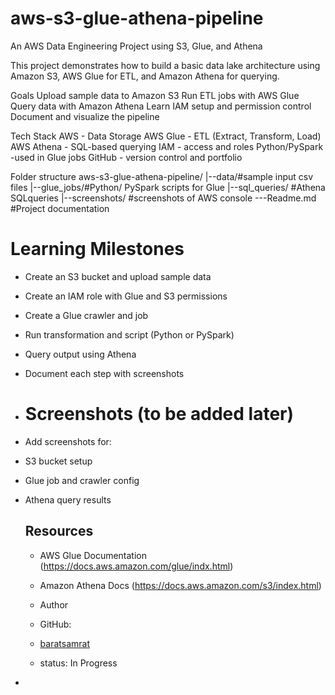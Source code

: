 # aws-s3-glue-athena-pipeline
An AWS Data Engineering Project using S3, Glue, and Athena

This project demonstrates how to build a basic data lake architecture using Amazon S3, AWS Glue for ETL, and Amazon Athena for querying.

Goals
Upload sample data to Amazon S3
Run ETL jobs with AWS Glue
Query data with Amazon Athena
Learn IAM setup and permission control
Document and visualize the pipeline

Tech Stack
AWS  - Data Storage
AWS Glue   -  ETL (Extract, Transform, Load)
AWS Athena - SQL-based querying
IAM  - access and roles
Python/PySpark -used in Glue jobs
GitHub - version control and portfolio

Folder structure
aws-s3-glue-athena-pipeline/ |--data/#sample input csv files |--glue_jobs/#Python/ PySpark scripts for Glue |--sql_queries/  #Athena SQLqueries  |--screenshots/  #screenshots of AWS console ---Readme.md #Project documentation

# Learning Milestones
- Create an S3 bucket and upload sample data
- Create an IAM role with  Glue and S3 permissions
- Create a Glue crawler and job
- Run transformation and script (Python or PySpark)
- Query output using Athena
- Document each step with screenshots

- # Screenshots (to be added later)
- Add screenshots for:
- S3 bucket setup
- Glue job and crawler config
- Athena query results

  ## Resources
  - AWS Glue Documentation (https://docs.aws.amazon.com/glue/indx.html)
  - Amazon Athena Docs (https://docs.aws.amazon.com/s3/index.html)
 
  - Author
  -  GitHub:
    - [baratsamrat](https://github.com/baratsamrat)
    - status: In Progress
- 


